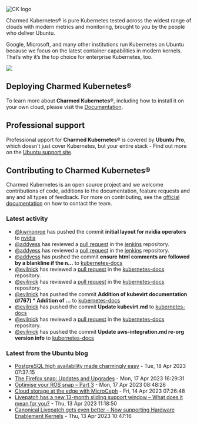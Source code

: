 ![CK logo](https://assets.ubuntu.com/v1/451d4cf4-Charmed+Kubernetes_RGB_onWhite_2022.svg)

Charmed Kubernetes® is pure Kubernetes tested across the widest range of clouds with modern metrics and monitoring, brought to you by the people who deliver Ubuntu.

Google, Microsoft, and many other institutions run Kubernetes on Ubuntu because we focus on the latest container capabilities in modern kernels. That’s why it’s the top choice for enterprise Kubernetes, too.

![](https://assets.ubuntu.com/v1/843c77b6-juju-at-a-glace.svg)

## Deploying Charmed Kubernetes®

To learn more about **Charmed Kubernetes**®, including how to install it on your own cloud, please visit the [Documentation][docs].

## Professional support

Professional upport for **Charmed Kubernetes**® is covered by **Ubuntu Pro**, which doesn't just cover Kubernetes, but your entire stack - Find out more on the [Ubuntu support site](https://ubuntu.com/support).

## Contributing to Charmed Kubernetes®

Charmed Kubernetes is an open source project and we welcome contributions of code, additions to the documentation, feature requests and any and all types of feedback. For more on contributing, see the [official documentation][get-in-touch] on how to contact the team.

<!-- LINKS -->
[docs]: https://ubuntu.com/kubernetes/docs
[get-in-touch]: https://ubuntu.com/kubernetes/docs/get-in-touch

### Latest activity

<!-- activity starts -->
 - [@kwmonroe](https://github.com/kwmonroe) has pushed the commit **initial layout for nvidia operators** to [nvidia](https://github.com/charmed-kubernetes/nvidia)
 - [@addyess](https://github.com/addyess) has reviewed a [pull request](https://github.com/charmed-kubernetes/jenkins/pull/1273) in the [jenkins](https://github.com/charmed-kubernetes/jenkins) repository.
 - [@addyess](https://github.com/addyess) has reviewed a [pull request](https://github.com/charmed-kubernetes/jenkins/pull/1273) in the [jenkins](https://github.com/charmed-kubernetes/jenkins) repository.
 - [@addyess](https://github.com/addyess) has pushed the commit **ensure html comments are followed by a blankline if the n...** to [kubernetes-docs](https://github.com/charmed-kubernetes/kubernetes-docs)
 - [@evilnick](https://github.com/evilnick) has reviewed a [pull request](https://github.com/charmed-kubernetes/kubernetes-docs/pull/768) in the [kubernetes-docs](https://github.com/charmed-kubernetes/kubernetes-docs) repository.
 - [@evilnick](https://github.com/evilnick) has reviewed a [pull request](https://github.com/charmed-kubernetes/kubernetes-docs/pull/768) in the [kubernetes-docs](https://github.com/charmed-kubernetes/kubernetes-docs) repository.
 - [@evilnick](https://github.com/evilnick) has pushed the commit **Addition of kubevirt documentation (#767)  * Addition of ...** to [kubernetes-docs](https://github.com/charmed-kubernetes/kubernetes-docs)
 - [@evilnick](https://github.com/evilnick) has pushed the commit **Update kubevirt.md** to [kubernetes-docs](https://github.com/charmed-kubernetes/kubernetes-docs)
 - [@evilnick](https://github.com/evilnick) has reviewed a [pull request](https://github.com/charmed-kubernetes/kubernetes-docs/pull/767) in the [kubernetes-docs](https://github.com/charmed-kubernetes/kubernetes-docs) repository.
 - [@evilnick](https://github.com/evilnick) has pushed the commit **Update aws-integration.md  re-org version info** to [kubernetes-docs](https://github.com/charmed-kubernetes/kubernetes-docs)
<!-- activity ends -->

<!-- roadmap starts -->

<!-- roadmap ends -->

### Latest from the Ubuntu blog

<!-- blog starts -->
* [PostgreSQL high availability made charmingly easy](https://ubuntu.com//blog/postgresql-high-availability) - Tue, 18 Apr 2023 07:37:15 
* [The Firefox snap: Updates and Upgrades](https://ubuntu.com//blog/firefox-snap-updates-and-upgrades) - Mon, 17 Apr 2023 16:29:31 
* [Optimise your ROS snap – Part 3](https://ubuntu.com//blog/optimise-your-ros-snap-part-3) - Mon, 17 Apr 2023 08:48:26 
* [Cloud storage at the edge with MicroCeph](https://ubuntu.com//blog/cloud-storage-at-the-edge-with-microceph) - Fri, 14 Apr 2023 07:26:48 
* [Livepatch has a new 13-month sliding support window &#8211;  What does it mean for you?](https://ubuntu.com//blog/canonical-announces-new-ubuntu-livepatch-13-months-sliding-support-window) - Thu, 13 Apr 2023 11:18:50 
* [Canonical Livepatch gets even better    &#8211;                        Now supporting Hardware Enablement Kernels](https://ubuntu.com//blog/canonical-livepatch-gets-even-better-now-supporting-hardware-enablement-kernels) - Thu, 13 Apr 2023 10:47:16 
<!-- blog ends -->
